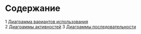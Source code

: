 # Содержание
1 [Диаграмма вариантов использования](UseCase/README.md)  
2 [Диаграммы активностей](Activity/README.md) 
3 [Диаграммы последовательности](Sequence/README.md) 
